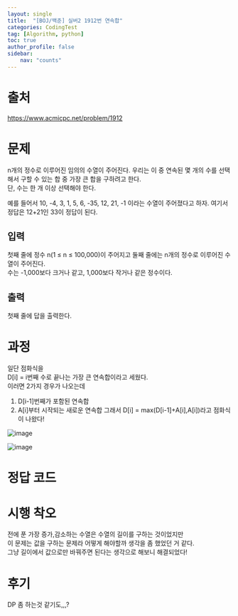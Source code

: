 ```yaml
---
layout: single
title:  "[BOJ/백준] 실버2 1912번 연속합"
categories: CodingTest
tag: [Algorithm, python]
toc: true
author_profile: false
sidebar:
    nav: "counts"
---
```


# 출처
<https://www.acmicpc.net/problem/1912>


# 문제
n개의 정수로 이루어진 임의의 수열이 주어진다. 우리는 이 중 연속된 몇 개의 수를 선택해서 구할 수 있는 합 중 가장 큰 합을 구하려고 한다.   
단, 수는 한 개 이상 선택해야 한다.

예를 들어서 10, -4, 3, 1, 5, 6, -35, 12, 21, -1 이라는 수열이 주어졌다고 하자. 여기서 정답은 12+21인 33이 정답이 된다.


## 입력
첫째 줄에 정수 n(1 ≤ n ≤ 100,000)이 주어지고 둘째 줄에는 n개의 정수로 이루어진 수열이 주어진다.   
수는 -1,000보다 크거나 같고, 1,000보다 작거나 같은 정수이다.


## 출력
첫째 줄에 답을 출력한다.
  
  
# 과정
일단 점화식을  
D[i] = i번째 수로 끝나는 가장 큰 연속합이라고 세웠다.  
이러면 2가지 경우가 나오는데  
1. D[i-1]번째가 포함된 연속합
2. A[i]부터 시작되는 새로운 연속합
그래서 D[i] = max(D[i-1]+A[i],A[i])라고 점화식이 나왔다!  
  
![image](https://github-production-user-asset-6210df.s3.amazonaws.com/92205960/266824191-e1b95c2c-ae97-46c7-bee9-a750bf2bc508.png)  
  
![image](https://github-production-user-asset-6210df.s3.amazonaws.com/92205960/266824317-7a279c18-66c1-4ffb-968e-324f1d9121b6.png)

# 정답 코드
<script src="https://gist.github.com/kghees/167543f914e076f3fcde4c9067b090a9.js"></script>
  
    

# 시행 착오
전에 푼 가장 증가,감소하는 수열은 수열의 길이를 구하는 것이었지만  
이 문제는 값을 구하는 문제라 어떻게 해야할까 생각을 좀 했었던 거 같다.  
그냥 길이에서 값으로만 바꿔주면 된다는 생각으로 해보니 해결되었다!

# 후기
DP 좀 하는것 같기도,,,?
